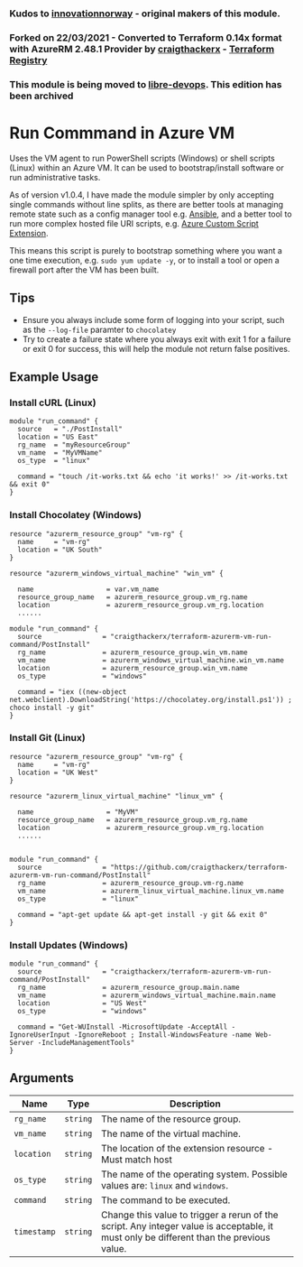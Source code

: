 ### Kudos to [innovationnorway](https://github.com/innovationnorway) - original makers of this module.
### Forked on 22/03/2021 - Converted to Terraform 0.14x format with AzureRM 2.48.1 Provider by [craigthackerx](https://github.com/craigthackerx) - [Terraform Registry](https://registry.terraform.io/modules/craigthackerx/run-vm-command/azurerm/latest)
### This module is being moved to [libre-devops](https://github.com/libre-devops/terraform-azurerm-run-vm-command).  This edition has been archived
# Run Commmand in Azure VM

Uses the VM agent to run PowerShell scripts (Windows) or shell scripts (Linux) within an Azure VM. It can be used to bootstrap/install software or run administrative tasks.

As of version v1.0.4, I have made the module simpler by only accepting single commands without line splits, as there are better tools at managing remote state such as a config manager tool e.g. [Ansible](www.ansible.com), and a better tool to run more complex hosted file URI scripts, e.g. [Azure Custom Script Extension](https://docs.microsoft.com/en-us/azure/virtual-machines/extensions/custom-script-windows).

This means this script is purely to bootstrap something where you want a one time execution, e.g. `sudo yum update -y`, or to install a tool or open a firewall port after the VM has been built.

## Tips

- Ensure you always include some form of logging into your script, such as the `--log-file` paramter to `chocolatey`
- Try to create a failure state where you always exit with exit 1 for a failure or exit 0 for success, this will help the module not return false positives.

## Example Usage

### Install cURL (Linux)

```hcl
module "run_command" {
  source   = "./PostInstall"
  location = "US East"
  rg_name  = "myResourceGroup"
  vm_name  = "MyVMName"
  os_type  = "linux"

  command = "touch /it-works.txt && echo 'it works!' >> /it-works.txt && exit 0"
}
```

### Install Chocolatey (Windows)

```hcl
resource "azurerm_resource_group" "vm-rg" {
  name     = "vm-rg"
  location = "UK South"
}

resource "azurerm_windows_virtual_machine" "win_vm" {
  
  name                  = var.vm_name
  resource_group_name   = azurerm_resource_group.vm_rg.name
  location              = azurerm_resource_group.vm_rg.location
  ......
  
module "run_command" {
  source               = "craigthackerx/terraform-azurerm-vm-run-command/PostInstall"
  rg_name              = azurerm_resource_group.win_vm.name
  vm_name              = azurerm_windows_virtual_machine.win_vm.name
  location             = azurerm_resource_group.win_vm.name
  os_type              = "windows"

  command = "iex ((new-object net.webclient).DownloadString('https://chocolatey.org/install.ps1')) ; choco install -y git"
}
```

### Install Git (Linux)

```hcl
resource "azurerm_resource_group" "vm-rg" {
  name     = "vm-rg"
  location = "UK West"
}

resource "azurerm_linux_virtual_machine" "linux_vm" {
  
  name                  = "MyVM"
  resource_group_name   = azurerm_resource_group.vm_rg.name
  location              = azurerm_resource_group.vm_rg.location
  ......
  

module "run_command" {
  source               = "https://github.com/craigthackerx/terraform-azurerm-vm-run-command/PostInstall"
  rg_name              = azurerm_resource_group.vm-rg.name
  vm_name              = azurerm_linux_virtual_machine.linux_vm.name
  os_type              = "linux"

  command = "apt-get update && apt-get install -y git && exit 0"
}
```

### Install Updates (Windows)

```hcl
module "run_command" {
  source               = "craigthackerx/terraform-azurerm-vm-run-command/PostInstall"
  rg_name              = azurerm_resource_group.main.name
  vm_name              = azurerm_windows_virtual_machine.main.name
  location             = "US West"
  os_type              = "windows"

  command = "Get-WUInstall -MicrosoftUpdate -AcceptAll -IgnoreUserInput -IgnoreReboot ; Install-WindowsFeature -name Web-Server -IncludeManagementTools"
}
```

## Arguments

| Name | Type | Description |
| --- | --- | --- |
| `rg_name` | `string` | The name of the resource group. |
| `vm_name` | `string` | The name of the virtual machine. |
| `location` | `string` | The location of the extension resource - Must match host |
| `os_type` | `string` | The name of the operating system. Possible values are: `linux` and `windows`. |
| `command` | `string` | The command to be executed. |
| `timestamp` | `string` | Change this value to trigger a rerun of the script. Any integer value is acceptable, it must only be different than the previous value. |


